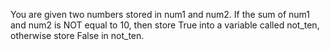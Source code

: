You are given two numbers stored in num1 and num2. If the sum of num1 and num2 is NOT equal to 10, then store True into a variable called not_ten, otherwise store False in not_ten.